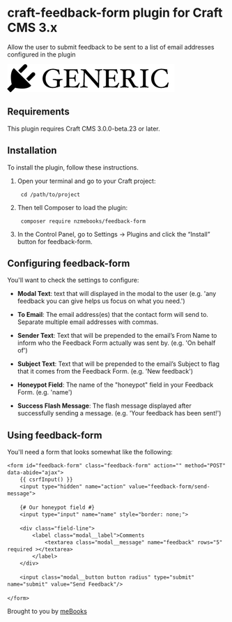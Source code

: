 # craft-feedback-form plugin for Craft CMS 3.x

Allow the user to submit feedback to be sent to a list of email addresses configured in the plugin

![Screenshot](resources/img/plugin-logo.png)

## Requirements

This plugin requires Craft CMS 3.0.0-beta.23 or later.

## Installation

To install the plugin, follow these instructions.

1. Open your terminal and go to your Craft project:

        cd /path/to/project

2. Then tell Composer to load the plugin:

        composer require nzmebooks/feedback-form

3. In the Control Panel, go to Settings → Plugins and click the “Install” button for feedback-form.

## Configuring feedback-form

You'll want to check the settings to configure:

* **Modal Text**: text that will displayed in the modal to the user
(e.g. 'any feedback you can give helps us focus on what you need.')

* **To Email**: The email address(es) that the contact form will send to. Separate multiple email addresses with commas.

* **Sender Text**: Text that will be prepended to the email’s From Name to inform who the Feedback Form actually was sent by.
(e.g. 'On behalf of')

* **Subject Text**: Text that will be prepended to the email’s Subject to flag that it comes from the Feedback Form.
(e.g. 'New feedback')

* **Honeypot Field**: The name of the "honeypot" field in your Feedback Form.
(e.g. 'name')

* **Success Flash Message**: The flash message displayed after successfully sending a message.
(e.g. 'Your feedback has been sent!')

## Using feedback-form

You'll need a form that looks somewhat like the following:

    <form id="feedback-form" class="feedback-form" action="" method="POST" data-abide="ajax">
        {{ csrfInput() }}
        <input type="hidden" name="action" value="feedback-form/send-message">

        {# Our honeypot field #}
        <input type="input" name="name" style="border: none;">

        <div class="field-line">
            <label class="modal__label">Comments
                <textarea class="modal__message" name="feedback" rows="5" required ></textarea>
            </label>
        </div>

        <input class="modal__button button radius" type="submit" name="submit" value="Send Feedback"/>

    </form>

Brought to you by [meBooks](https://mebooks.co.nz)
